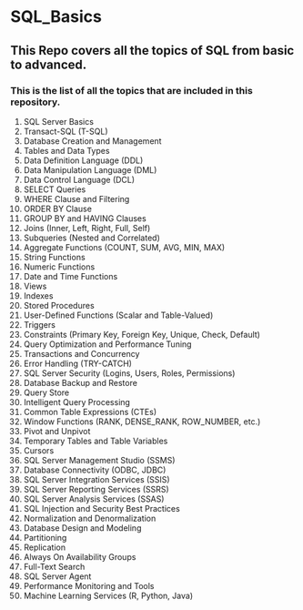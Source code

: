 ﻿# SQL_Basics
## This Repo covers all the topics of SQL from basic to advanced.
### This is the list of all the topics that are included in this repository.

1. SQL Server Basics
2. Transact-SQL (T-SQL)
3. Database Creation and Management
4. Tables and Data Types
5. Data Definition Language (DDL)
6. Data Manipulation Language (DML)
7. Data Control Language (DCL)
8. SELECT Queries
9. WHERE Clause and Filtering
10. ORDER BY Clause
11. GROUP BY and HAVING Clauses
12. Joins (Inner, Left, Right, Full, Self)
13. Subqueries (Nested and Correlated)
14. Aggregate Functions (COUNT, SUM, AVG, MIN, MAX)
15. String Functions
16. Numeric Functions
17. Date and Time Functions
18. Views
19. Indexes
20. Stored Procedures
21. User-Defined Functions (Scalar and Table-Valued)
22. Triggers
23. Constraints (Primary Key, Foreign Key, Unique, Check, Default)
24. Query Optimization and Performance Tuning
25. Transactions and Concurrency
26. Error Handling (TRY-CATCH)
27. SQL Server Security (Logins, Users, Roles, Permissions)
28. Database Backup and Restore
29. Query Store
30. Intelligent Query Processing
31. Common Table Expressions (CTEs)
32. Window Functions (RANK, DENSE_RANK, ROW_NUMBER, etc.)
33. Pivot and Unpivot
34. Temporary Tables and Table Variables
35. Cursors
36. SQL Server Management Studio (SSMS)
37. Database Connectivity (ODBC, JDBC)
38. SQL Server Integration Services (SSIS)
39. SQL Server Reporting Services (SSRS)
40. SQL Server Analysis Services (SSAS)
41. SQL Injection and Security Best Practices
42. Normalization and Denormalization
43. Database Design and Modeling
44. Partitioning
45. Replication
46. Always On Availability Groups
47. Full-Text Search
48. SQL Server Agent
49. Performance Monitoring and Tools
50. Machine Learning Services (R, Python, Java)
